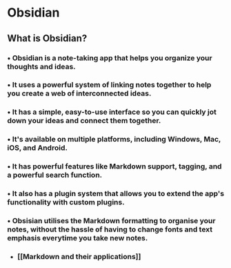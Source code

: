 # Obsidian

## What is Obsidian?

### • Obsidian is a note-taking app that helps you organize your thoughts and ideas.

### • It uses a powerful system of linking notes together to help you create a web of interconnected ideas.

### • It has a simple, easy-to-use interface so you can quickly jot down your ideas and connect them together.

### • It's available on multiple platforms, including Windows, Mac, iOS, and Android.

### • It has powerful features like Markdown support, tagging, and a powerful search function.

### • It also has a plugin system that allows you to extend the app's functionality with custom plugins.

### • Obsisian utilises the Markdown formatting to organise your notes, without the hassle of having to change fonts and text emphasis everytime you take new notes. 

* ### [[Markdown and their applications]]